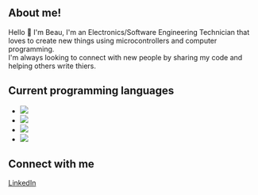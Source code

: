 ## About me!
Hello 👋 I'm Beau, I'm an Electronics/Software Engineering Technician that loves to create new things using microcontrollers and computer programming.   
I'm always looking to connect with new people by sharing my code and helping others write thiers.    

## Current programming languages
* ![](https://img.shields.io/badge/Arduino-Wire-blue)
* ![](https://img.shields.io/badge/Python-Python-green)
* ![](https://img.shields.io/badge/CircuitPython-CircuitPython-blueviolet)
* ![](https://img.shields.io/badge/C%23-C%23-red)

## Connect with me
[LinkedIn](https://www.linkedin.com/in/beau-c-55ab3a120/)
